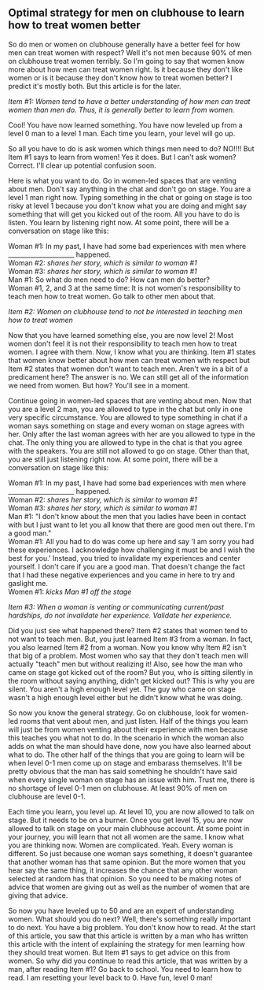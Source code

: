 ## Optimal strategy for men on clubhouse to learn how to treat women better

So do men or women on clubhouse generally have a better feel for how men can treat women with respect? Well it's not men because 90% of men on clubhouse treat women terribly. So I'm going to say that women know more about how men can treat women right. Is it because they don't like women or is it because they don't know how to treat women better? I predict it's mostly both. But this article is for the later.

*Item #1: Women tend to have a better understanding of how men can treat women than men do. Thus, it is generally better to learn from women.*

Cool! You have now learned something. You have now leveled up from a level 0 man to a level 1 man. Each time you learn, your level will go up.

So all you have to do is ask women which things men need to do? NO!!!! But Item #1 says to learn from women! Yes it does. But I can't ask women? Correct. I'll clear up potential confusion soon.

Here is what you want to do. Go in women-led spaces that are venting about men. Don't say anything in the chat and don't go on stage. You are a level 1 man right now. Typing something in the chat or going on stage is too risky at level 1 because you don't know what you are doing and might say something that will get you kicked out of the room. All you have to do is listen. You learn by listening right now. At some point, there will be a conversation on stage like this:

Woman #1: In my past, I have had some bad experiences with men where _____________________ happened.  
Woman #2: *shares her story, which is similar to woman #1*  
Woman #3: *shares her story, which is similar to woman #1*  
Man #1: So what do men need to do? How can men do better?  
Woman #1, 2, and 3 at the same time: It is not women's responsibility to teach men how to treat women. Go talk to other men about that.  

*Item #2: Women on clubhouse tend to not be interested in teaching men how to treat women*

Now that you have learned something else, you are now level 2! Most women don't feel it is not their responsibility to teach men how to treat women. I agree with them. Now, I know what you are thinking. Item #1 states that women know better about how men can treat women with respect but Item #2 states that women don't want to teach men. Aren't we in a bit of a predicament here? The answer is no. We can still get all of the information we need from women. But how? You'll see in a moment.

Continue going in women-led spaces that are venting about men. Now that you are a level 2 man, you are allowed to type in the chat but only in one very specific circumstance. You are allowed to type something in chat if a woman says something on stage and every woman on stage agrees with her. Only after the last woman agrees with her are you allowed to type in the chat. The only thing you are allowed to type in the chat is that you agree with the speakers. You are still not allowed to go on stage. Other than that, you are still just listening right now. At some point, there will be a conversation on stage like this:

Woman #1: In my past, I have had some bad experiences with men where _____________________ happened.  
Woman #2: *shares her story, which is similar to woman #1*  
Woman #3: *shares her story, which is similar to woman #1*  
Man #1: "I don't know about the men that you ladies have been in contact with but I just want to let you all know that there are good men out there. I'm a good man."  
Woman #1: All you had to do was come up here and say 'I am sorry you had these experiences. I acknowledge how challenging it must be and I wish the best for you.' Instead, you tried to invalidate my experiences and center yourself. I don't care if you are a good man. That doesn't change the fact that I had these negative experiences and you came in here to try and gaslight me.  
Women #1: *kicks Man #1 off the stage*  

*Item #3: When a woman is venting or communicating current/past hardships, do not invalidate her experience. Validate her experience.*

Did you just see what happened there? Item #2 states that women tend to not want to teach men. But, you just learned Item #3 from a woman. In fact, you also learned Item #2 from a woman. Now you know why Item #2 isn't that big of a problem. Most women who say that they don't teach men will actually "teach" men but without realizing it! Also, see how the man who came on stage got kicked out of the room? But you, who is sitting silently in the room without saying anything, didn't get kicked out? This is why you are silent. You aren't a high enough level yet. The guy who came on stage wasn't a high enough level either but he didn't know what he was doing.

So now you know the general strategy. Go on clubhouse, look for women-led rooms that vent about men, and just listen. Half of the things you learn will just be from women venting about their experience with men because this teaches you what not to do. In the scenario in which the woman also adds on what the man should have done, now you have also learned about what to do. The other half of the things that you are going to learn will be when level 0-1 men come up on stage and embarass themselves. It'll be pretty obvious that the man has said something he shouldn't have said when every single woman on stage has an issue with him. Trust me, there is no shortage of level 0-1 men on clubhouse. At least 90% of men on clubhouse are level 0-1.

Each time you learn, you level up. At level 10, you are now allowed to talk on stage. But it needs to be on a burner. Once you get level 15, you are now allowed to talk on stage on your main clubhouse account. At some point in your journey, you will learn that not all women are the same. I know what you are thinking now. Women are complicated. Yeah. Every woman is different. So just because one woman says something, it doesn't guarantee that another woman has that same opinion. But the more women that you hear say the same thing, it increases the chance that any other woman selected at random has that opinion. So you need to be making notes of advice that women are giving out as well as the number of women that are giving that advice.

So now you have leveled up to 50 and are an expert of understanding women. What should you do next? Well, there's something really important to do next. You have a big problem. You don't know how to read. At the start of this article, you saw that this article is written by a man who has written this article with the intent of explaining the strategy for men learning how they should treat women. But Item #1 says to get advice on this from women. So why did you continue to read this article, that was written by a man, after reading Item #1? Go back to school. You need to learn how to read. I am resetting your level back to 0. Have fun, level 0 man!
